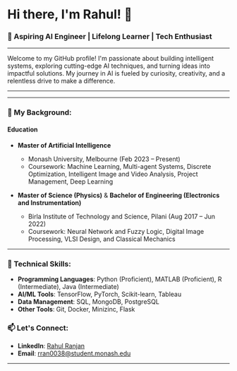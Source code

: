 # Hi there, I'm Rahul! 👋

### 🚀 Aspiring AI Engineer | Lifelong Learner | Tech Enthusiast

---

Welcome to my GitHub profile! I'm passionate about building intelligent systems, exploring cutting-edge AI techniques, and turning ideas into impactful solutions. My journey in AI is fueled by curiosity, creativity, and a relentless drive to make a difference.

---

<!-- ### 💻 What I'm Currently Working On: -->

---

### 🌱 My Background:

#### **Education**
- **Master of Artificial Intelligence**
  - Monash University, Melbourne (Feb 2023 – Present)
  - Coursework: Machine Learning, Multi-agent Systems, Discrete Optimization, Intelligent Image and Video Analysis, Project Management, Deep Learning

- **Master of Science (Physics)** & **Bachelor of Engineering (Electronics and Instrumentation)**
  - Birla Institute of Technology and Science, Pilani (Aug 2017 – Jun 2022)
  - Coursework: Neural Network and Fuzzy Logic, Digital Image Processing, VLSI Design, and Classical Mechanics

---

### 🔧 Technical Skills:

- **Programming Languages**: Python (Proficient), MATLAB (Proficient), R (Intermediate), Java (Intermediate)
- **AI/ML Tools**: TensorFlow, PyTorch, Scikit-learn, Tableau
- **Data Management**: SQL, MongoDB, PostgreSQL
- **Other Tools**: Git, Docker, Minizinc, Flask


### 📫 Let's Connect:

- **LinkedIn**: [Rahul Ranjan](https://www.linkedin.com/in/rahul-ranjan-b595891b1/)
- **Email**: [rran0038@student.monash.edu](mailto:rran0038@student.monash.edu)

---


